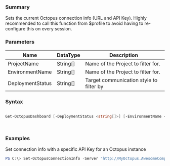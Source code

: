 ﻿### Summary
Sets the current Octopus connection info (URL and API Key). Highly recommended to call this function from $profile to avoid having to re-configure this on every session.
### Parameters
| Name | DataType          | Description |
| ------------- | ----------- | ----------- |
| ProjectName | String[] |  Name of the Project to filter for.     |
| EnvironmentName | String[] |  Name of the Project to filter for.     |
| DeploymentStatus | String[] |  Target communication style to filter by     |

### Syntax
``` powershell

Get-OctopusDashboard [-DeploymentStatus <string[]>] [-EnvironmentName <string[]>] [-ProjectName <string[]>] [<CommonParameters>]




``` 

### Examples
Set connection info with a specific API Key for an Octopus instance

 ``` powershell 
 PS C:\> Set-OctopusConnectionInfo -Server "http://MyOctopus.AwesomeCompany.com" -API "API-7CH6XN0HHOU7DDEEUGKUFUR1K"
 ``` 

